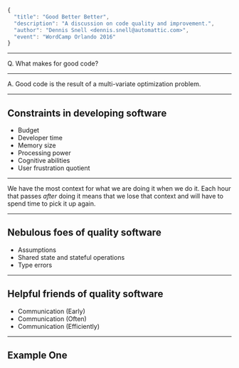 ```js
{
  "title": "Good Better Better",
  "description": "A discussion on code quality and improvement.",
  "author": "Dennis Snell <dennis.snell@automattic.com>",
  "event": "WordCamp Orlando 2016"
}
```

---

Q. What makes for good code?

---

A. Good code is the result of a multi-variate optimization problem.

---

## Constraints in developing software

 - Budget
 - Developer time
 - Memory size
 - Processing power
 - Cognitive abilities
 - User frustration quotient

---

We have the most context for what we are doing it when we do it.
Each hour that passes _after_ doing it means that we lose that context and will have to spend time to pick it up again.

---

## Nebulous foes of quality software

 - Assumptions
 - Shared state and stateful operations
 - Type errors

---

## Helpful friends of quality software

 - Communication (Early)
 - Communication (Often)
 - Communication (Efficiently)

---

## Example One
